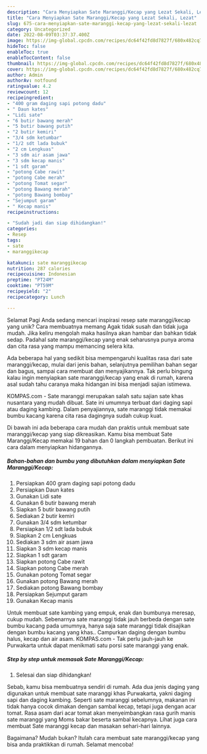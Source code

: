 ```yaml
---
description: "Cara Menyiapkan Sate Maranggi/Kecap yang Lezat Sekali, Lezat"
title: "Cara Menyiapkan Sate Maranggi/Kecap yang Lezat Sekali, Lezat"
slug: 675-cara-menyiapkan-sate-maranggi-kecap-yang-lezat-sekali-lezat
category: Uncategorized
date: 2022-08-09T03:37:37.400Z
image: https://img-global.cpcdn.com/recipes/dc64f42fd8d7827f/680x482cq70/sate-maranggikecap-foto-resep-utama.jpg
hideToc: false
enableToc: true
enableTocContent: false
thumbnail: https://img-global.cpcdn.com/recipes/dc64f42fd8d7827f/680x482cq70/sate-maranggikecap-foto-resep-utama.jpg
cover: https://img-global.cpcdn.com/recipes/dc64f42fd8d7827f/680x482cq70/sate-maranggikecap-foto-resep-utama.jpg
author: Admin
authorAv: notfound
ratingvalue: 4.2
reviewcount: 12
recipeingredient:
- "400 gram daging sapi potong dadu"
- " Daun kates"
- "Lidi sate"
- "6 butir bawang merah"
- "5 butir bawang putih"
- "2 butir kemiri"
- "3/4 sdm ketumbar"
- "1/2 sdt lada bubuk"
- "2 cm Lengkuas"
- "3 sdm air asam jawa"
- "3 sdm kecap manis"
- "1 sdt garam"
- "potong Cabe rawit"
- "potong Cabe merah"
- "potong Tomat segar"
- "potong Bawang merah"
- "potong Bawang bombay"
- "Sejumput garam"
- " Kecap manis"
recipeinstructions:

- "Sudah jadi dan siap dihidangkan!"
categories:
- Resep
tags:
- sate
- maranggikecap

katakunci: sate maranggikecap 
nutrition: 287 calories
recipecuisine: Indonesian
preptime: "PT24M"
cooktime: "PT59M"
recipeyield: "2"
recipecategory: Lunch

---
```



Selamat Pagi Anda sedang mencari inspirasi resep sate maranggi/kecap yang unik? Cara membuatnya memang Agak tidak susah dan tidak juga mudah. Jika keliru mengolah maka hasilnya akan hambar dan bahkan tidak sedap. Padahal sate maranggi/kecap yang enak seharusnya punya aroma dan cita rasa yang mampu memancing selera kita.


Ada beberapa hal yang sedikit bisa mempengaruhi kualitas rasa dari sate maranggi/kecap, mulai dari jenis bahan, selanjutnya pemilihan bahan segar dan bagus, sampai cara membuat dan menyajikannya. Tak perlu bingung kalau ingin menyiapkan sate maranggi/kecap yang enak di rumah, karena asal sudah tahu caranya maka hidangan ini bisa menjadi sajian istimewa.

KOMPAS.com - Sate maranggi merupakan salah satu sajian sate khas nusantara yang mudah dibuat. Sate ini umumnya terbuat dari daging sapi atau daging kambing. Dalam penyajiannya, sate maranggi tidak memakai bumbu kacang karena cita rasa dagingnya sudah cukup kuat.


Di bawah ini ada beberapa cara mudah dan praktis untuk membuat sate maranggi/kecap yang siap dikreasikan. Kamu bisa membuat Sate Maranggi/Kecap memakai 19 bahan dan 0 langkah pembuatan. Berikut ini cara dalam menyiapkan hidangannya.

<!--inarticleads1-->

##### Bahan-bahan dan bumbu yang dibutuhkan dalam menyiapkan Sate Maranggi/Kecap:

1. Persiapkan 400 gram daging sapi potong dadu
1. Persiapkan  Daun kates
1. Gunakan Lidi sate
1. Gunakan 6 butir bawang merah
1. Siapkan 5 butir bawang putih
1. Sediakan 2 butir kemiri
1. Gunakan 3/4 sdm ketumbar
1. Persiapkan 1/2 sdt lada bubuk
1. Siapkan 2 cm Lengkuas
1. Sediakan 3 sdm air asam jawa
1. Siapkan 3 sdm kecap manis
1. Siapkan 1 sdt garam
1. Siapkan potong Cabe rawit
1. Siapkan potong Cabe merah
1. Gunakan potong Tomat segar
1. Gunakan potong Bawang merah
1. Sediakan potong Bawang bombay
1. Persiapkan Sejumput garam
1. Gunakan  Kecap manis


Untuk membuat sate kambing yang empuk, enak dan bumbunya meresap, cukup mudah. Sebenarnya sate maranggi tidak jauh berbeda dengan sate bumbu kacang pada umumnya, hanya saja sate maranggi tidak disajikan dengan bumbu kacang yang khas.. Campurkan daging dengan bumbu halus, kecap dan air asam. KOMPAS.com - Tak perlu jauh-jauh ke Purwakarta untuk dapat menikmati satu porsi sate maranggi yang enak. 

<!--inarticleads2-->

##### Step by step untuk memasak Sate Maranggi/Kecap:


1. Selesai dan siap dihidangkan!

Sebab, kamu bisa membuatnya sendiri di rumah. Ada dua jenis daging yang digunakan untuk membuat sate maranggi khas Purwakarta, yakni daging sapi dan daging kambing. Seperti sate maranggi sebelumnya, makanan ini tidak hanya cocok dimakan dengan sambal kecap, tetapi juga dengan acar tomat. Rasa asam dari acar tomat akan menyeimbangkan rasa gurih manis sate maranggi yang Moms bakar beserta sambal kecapnya. Lihat juga cara membuat Sate maranggi kecap dan masakan sehari-hari lainnya. 

Bagaimana? Mudah bukan? Itulah cara membuat sate maranggi/kecap yang bisa anda praktikkan di rumah. Selamat mencoba!
